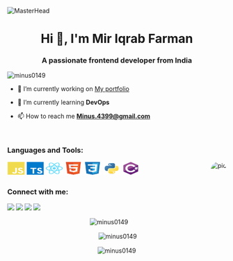 ![MasterHead](https://chkskills.com/wp-content/uploads/2020/04/PNC-Animated-Banners.gif)

<h1 align="center">Hi 👋, I'm Mir Iqrab Farman</h1>
<h3 align="center">A passionate frontend developer from India</h3>
<div class="container">
  <div>
<p align="left"> <img src="https://komarev.com/ghpvc/?username=minus0149&label=Profile%20views&color=0e75b6&style=flat" alt="minus0149" /> </p>

- 🔭 I’m currently working on [My portfolio](https://github.com/Minus0149/portfolio)

- 🌱 I’m currently learning **DevOps**

- 📫 How to reach me **Minus.4399@gmail.com**
  </div>
</div>
<div style="display: inline_block"><br>
<h3 align="left">Languages and Tools:</h3>
  <img align="center" alt="Js" height="30" width="40" src="https://raw.githubusercontent.com/devicons/devicon/master/icons/javascript/javascript-plain.svg">
  <img align="center" alt="Ts" height="30" width="40" src="https://raw.githubusercontent.com/devicons/devicon/master/icons/typescript/typescript-plain.svg">
  <img align="center" alt="React" height="30" width="40" src="https://raw.githubusercontent.com/devicons/devicon/master/icons/react/react-original.svg">
  <img align="center" alt="HTML" height="30" width="40" src="https://raw.githubusercontent.com/devicons/devicon/master/icons/html5/html5-original.svg">
  <img align="center" alt="CSS" height="30" width="40" src="https://raw.githubusercontent.com/devicons/devicon/master/icons/css3/css3-original.svg">
  <img align="center" alt="Python" height="30" width="40" src="https://raw.githubusercontent.com/devicons/devicon/master/icons/python/python-original.svg">
  <img align="center" alt="Csharp" height="30" width="40" src="https://raw.githubusercontent.com/devicons/devicon/master/icons/csharp/csharp-original.svg">
  <img align="right" alt="pic" height="150" style="border-radius:50px;" src="https://cdn.discordapp.com/avatars/852951838092558378/073622ffab07663f164558cf55262fd1.jpg?size=1024">
</div>
  
  ##
 
<div> 
<h3 align="left">Connect with me:</h3>
  <a href="https://instagram.com/minus_luci" target="_blank"><img src="https://img.shields.io/badge/-Instagram-%23E4405F?style=for-the-badge&logo=instagram&logoColor=white" target="_blank"></a>
  <a href = "mailto:minus4399@gmail.com"><img src="https://img.shields.io/badge/-Gmail-%23333?style=for-the-badge&logo=gmail&logoColor=white" target="_blank"></a>
  <a href="https://www.linkedin.com/in/mir-iqrab-farman-6b0526223" target="_blank"><img src="https://img.shields.io/badge/-LinkedIn-%230077B5?style=for-the-badge&logo=linkedin&logoColor=white" target="_blank"></a> 
  <a href="https://www.linkedin.com/in/mir-iqrab-farman-6b0526223" target="_blank"><img src="https://img.shields.io/badge/-Twitter-%37289DA?style=for-the-badge&logo=twitter&logoColor=white" target="_blank"></a> 

</div>

<div align="center">
<p><img align="center" src="https://github-readme-stats.vercel.app/api/top-langs?username=minus0149&show_icons=true&locale=en&layout=compact&theme=dracula" alt="minus0149" /></p>
<p>&nbsp;<img align="center" src="https://github-readme-stats.vercel.app/api?username=minus0149&show_icons=true&locale=en&theme=dracula" alt="minus0149" /></p>
<p><img align="center" src="https://github-readme-streak-stats.herokuapp.com/?user=minus0149&theme=dracula" alt="minus0149" /></p>
</div>




